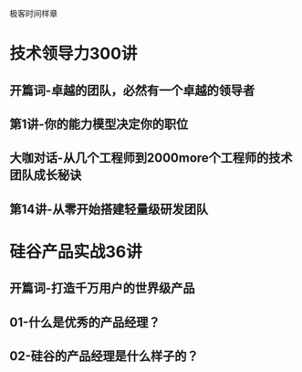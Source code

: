 极客时间样章

# 技术领导力300讲
## 开篇词-卓越的团队，必然有一个卓越的领导者
## 第1讲-你的能力模型决定你的职位
## 大咖对话-从几个工程师到2000more个工程师的技术团队成长秘诀
## 第14讲-从零开始搭建轻量级研发团队

# 硅谷产品实战36讲
## 开篇词-打造千万用户的世界级产品
## 01-什么是优秀的产品经理？
## 02-硅谷的产品经理是什么样子的？
